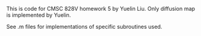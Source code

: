 This is code for CMSC 828V homework 5 by Yuelin Liu. Only diffusion map is implemented by Yuelin.

See .m files for implementations of specific subroutines used.
